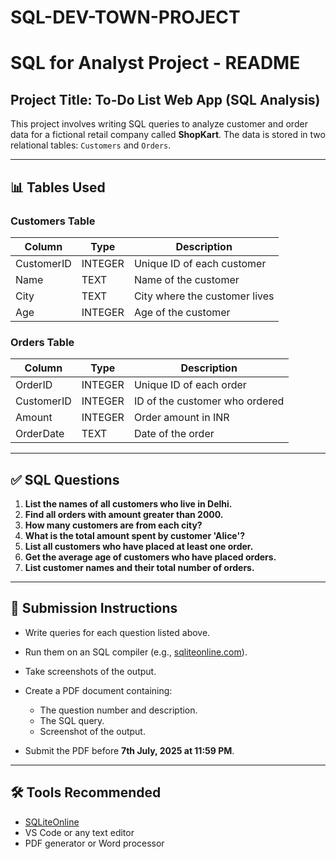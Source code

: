 # SQL-DEV-TOWN-PROJECT


# SQL for Analyst Project - README

## Project Title: To-Do List Web App (SQL Analysis)

This project involves writing SQL queries to analyze customer and order data for a fictional retail company called **ShopKart**. The data is stored in two relational tables: `Customers` and `Orders`.

---

## 📊 Tables Used

### Customers Table

| Column     | Type    | Description                   |
| ---------- | ------- | ----------------------------- |
| CustomerID | INTEGER | Unique ID of each customer    |
| Name       | TEXT    | Name of the customer          |
| City       | TEXT    | City where the customer lives |
| Age        | INTEGER | Age of the customer           |

### Orders Table

| Column     | Type    | Description                    |
| ---------- | ------- | ------------------------------ |
| OrderID    | INTEGER | Unique ID of each order        |
| CustomerID | INTEGER | ID of the customer who ordered |
| Amount     | INTEGER | Order amount in INR            |
| OrderDate  | TEXT    | Date of the order              |

---

## ✅ SQL Questions

1. **List the names of all customers who live in Delhi.**
2. **Find all orders with amount greater than 2000.**
3. **How many customers are from each city?**
4. **What is the total amount spent by customer 'Alice'?**
5. **List all customers who have placed at least one order.**
6. **Get the average age of customers who have placed orders.**
7. **List customer names and their total number of orders.**

---

## 📝 Submission Instructions

* Write queries for each question listed above.
* Run them on an SQL compiler (e.g., [sqliteonline.com](https://sqliteonline.com)).
* Take screenshots of the output.
* Create a PDF document containing:

  * The question number and description.
  * The SQL query.
  * Screenshot of the output.
* Submit the PDF before **7th July, 2025 at 11:59 PM**.

---

## 🛠 Tools Recommended

* [SQLiteOnline](https://sqliteonline.com)
* VS Code or any text editor
* PDF generator or Word processor


